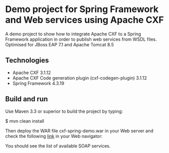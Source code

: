 # Demo project for Spring Framework and Web services using Apache CXF

A demo project to show how to integrate Apache CXF to a Spring Framework application in order to publish web services
from WSDL files. Optimised for JBoss EAP 7.1 and Apache Tomcat 8.5

## Technologies

- Apache CXF 3.1.12
- Apache CXF Code generation plugin (cxf-codegen-plugin) 3.1.12
- Spring Framework 4.3.19

## Build and run

Use Maven 3.3 or superior to build the project by typing:

$ mvn clean install

Then deploy the WAR file cxf-spring-demo.war in your Web server and check the following [link](http://localhost:8080/services/) in your Web navigator:

You should see the list of available SOAP services.
